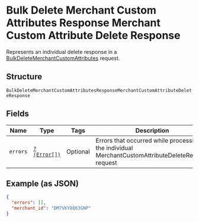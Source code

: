 
# Bulk Delete Merchant Custom Attributes Response Merchant Custom Attribute Delete Response

Represents an individual delete response in a [BulkDeleteMerchantCustomAttributes](../../doc/apis/merchant-custom-attributes.md#bulk-delete-merchant-custom-attributes)
request.

## Structure

`BulkDeleteMerchantCustomAttributesResponseMerchantCustomAttributeDeleteResponse`

## Fields

| Name | Type | Tags | Description | Getter | Setter |
|  --- | --- | --- | --- | --- | --- |
| `errors` | [`?(Error[])`](../../doc/models/error.md) | Optional | Errors that occurred while processing the individual MerchantCustomAttributeDeleteRequest request | getErrors(): ?array | setErrors(?array errors): void |

## Example (as JSON)

```json
{
  "errors": [],
  "merchant_id": "DM7VKY8Q63GNP"
}
```

